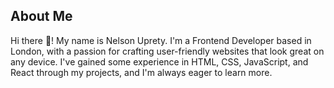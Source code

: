 <h2>About Me</h2>
            <p>
                Hi there 👋! My name is Nelson Uprety. I'm a Frontend Developer based in London, with a passion for
                crafting user-friendly
                websites that look great on any device. I've gained some experience in HTML, CSS, JavaScript, and React
                through my projects, and I'm always eager to learn more.
            </p>
